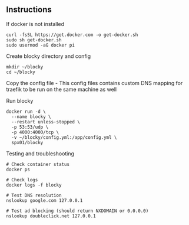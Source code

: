 ## Instructions

If docker is not installed
```
curl -fsSL https://get.docker.com -o get-docker.sh
sudo sh get-docker.sh
sudo usermod -aG docker pi
```


Create blocky directory and config
```
mkdir ~/blocky
cd ~/blocky
```

Copy the config file
    - This config files contains custom DNS mapping for traefik to be run on the same machine as well

Run blocky
```
docker run -d \
  --name blocky \
  --restart unless-stopped \
  -p 53:53/udp \
  -p 4000:4000/tcp \
  -v ~/blocky/config.yml:/app/config.yml \
  spx01/blocky
```

Testing and troubleshooting
```
# Check container status
docker ps

# Check logs
docker logs -f blocky

# Test DNS resolution
nslookup google.com 127.0.0.1

# Test ad blocking (should return NXDOMAIN or 0.0.0.0)
nslookup doubleclick.net 127.0.0.1
```

